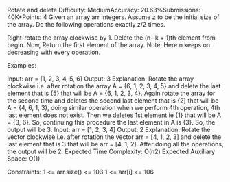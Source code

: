 Rotate and delete
Difficulty: MediumAccuracy: 20.63%Submissions: 40K+Points: 4
Given an array arr integers. Assume z to be the initial size of the array. Do the following operations exactly z/2 times.

Right-rotate the array clockwise by 1.
Delete the (n– k + 1)th element from begin.
Now, Return the first element of the array.
Note: Here n keeps on decreasing with every operation.

Examples:

Input: arr = [1, 2, 3, 4, 5, 6]
Output: 3
Explanation: Rotate the array clockwise i.e. after rotation the array A = {6, 1, 2, 3, 4, 5} and delete the last element that is {5} that will be A = {6, 1, 2, 3, 4}. Again rotate the array for the second time and deletes the second last element that is {2} that will be A = {4, 6, 1, 3}, doing similar operation when we perform 4th operation, 4th last element does not exist. Then we deletes 1st element ie {1} that will be A = {3, 6}. So, continuing this procedure the last element in A is {3}. So, the output will be 3.
Input: arr = [1, 2, 3, 4]
Output: 2
Explanation: Rotate the vector clockwise i.e. after rotation the vector arr = [4, 1, 2, 3] and delete the last element that is 3 that will be arr = [4, 1, 2]. After doing all the operations, the output will be 2.
Expected Time Complexity: O(n2)
Expected Auxiliary Space: O(1)

Constraints:
1 <= arr.size() <= 103
1 <= arr[i] <= 106